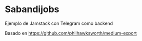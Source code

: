 # Sabandijobs 

Ejemplo de Jamstack con Telegram como backend

Basado en https://github.com/philhawksworth/medium-export


